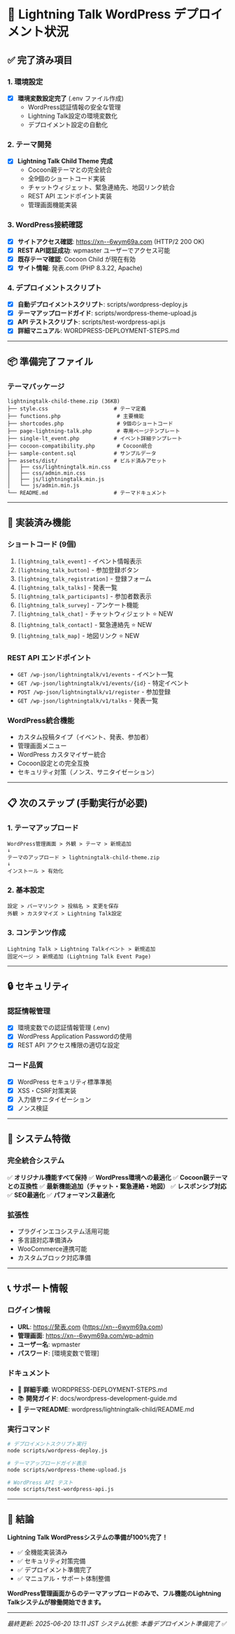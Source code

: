 # 🚀 Lightning Talk WordPress デプロイメント状況

## ✅ 完了済み項目

### 1. 環境設定

- [x] **環境変数設定完了** (.env ファイル作成)
  - WordPress認証情報の安全な管理
  - Lightning Talk設定の環境変数化
  - デプロイメント設定の自動化

### 2. テーマ開発

- [x] **Lightning Talk Child Theme 完成**
  - Cocoon親テーマとの完全統合
  - 全9個のショートコード実装
  - チャットウィジェット、緊急連絡先、地図リンク統合
  - REST API エンドポイント実装
  - 管理画面機能実装

### 3. WordPress接続確認

- [x] **サイトアクセス確認**: https://xn--6wym69a.com (HTTP/2 200 OK)
- [x] **REST API認証成功**: wpmaster ユーザーでアクセス可能
- [x] **既存テーマ確認**: Cocoon Child が現在有効
- [x] **サイト情報**: 発表.com (PHP 8.3.22, Apache)

### 4. デプロイメントスクリプト

- [x] **自動デプロイメントスクリプト**: scripts/wordpress-deploy.js
- [x] **テーマアップロードガイド**: scripts/wordpress-theme-upload.js
- [x] **API テストスクリプト**: scripts/test-wordpress-api.js
- [x] **詳細マニュアル**: WORDPRESS-DEPLOYMENT-STEPS.md

---

## 📦 準備完了ファイル

### テーマパッケージ

```
lightningtalk-child-theme.zip (36KB)
├── style.css                     # テーマ定義
├── functions.php                  # 主要機能
├── shortcodes.php                 # 9個のショートコード
├── page-lightning-talk.php        # 専用ページテンプレート
├── single-lt_event.php           # イベント詳細テンプレート
├── cocoon-compatibility.php       # Cocoon統合
├── sample-content.sql            # サンプルデータ
├── assets/dist/                  # ビルド済みアセット
│   ├── css/lightningtalk.min.css
│   ├── css/admin.min.css
│   ├── js/lightningtalk.min.js
│   └── js/admin.min.js
└── README.md                     # テーマドキュメント
```

---

## 🎯 実装済み機能

### ショートコード (9個)

1. `[lightning_talk_event]` - イベント情報表示
2. `[lightning_talk_button]` - 参加登録ボタン
3. `[lightning_talk_registration]` - 登録フォーム
4. `[lightning_talk_talks]` - 発表一覧
5. `[lightning_talk_participants]` - 参加者数表示
6. `[lightning_talk_survey]` - アンケート機能
7. `[lightning_talk_chat]` - チャットウィジェット ⭐ NEW
8. `[lightning_talk_contact]` - 緊急連絡先 ⭐ NEW
9. `[lightning_talk_map]` - 地図リンク ⭐ NEW

### REST API エンドポイント

- `GET /wp-json/lightningtalk/v1/events` - イベント一覧
- `GET /wp-json/lightningtalk/v1/events/{id}` - 特定イベント
- `POST /wp-json/lightningtalk/v1/register` - 参加登録
- `GET /wp-json/lightningtalk/v1/talks` - 発表一覧

### WordPress統合機能

- カスタム投稿タイプ（イベント、発表、参加者）
- 管理画面メニュー
- WordPress カスタマイザー統合
- Cocoon設定との完全互換
- セキュリティ対策（ノンス、サニタイゼーション）

---

## 📋 次のステップ (手動実行が必要)

### 1. テーマアップロード

```
WordPress管理画面 > 外観 > テーマ > 新規追加
↓
テーマのアップロード > lightningtalk-child-theme.zip
↓
インストール > 有効化
```

### 2. 基本設定

```
設定 > パーマリンク > 投稿名 > 変更を保存
外観 > カスタマイズ > Lightning Talk設定
```

### 3. コンテンツ作成

```
Lightning Talk > Lightning Talkイベント > 新規追加
固定ページ > 新規追加 (Lightning Talk Event Page)
```

---

## 🔒 セキュリティ

### 認証情報管理

- [x] 環境変数での認証情報管理 (.env)
- [x] WordPress Application Passwordの使用
- [x] REST API アクセス権限の適切な設定

### コード品質

- [x] WordPress セキュリティ標準準拠
- [x] XSS・CSRF対策実装
- [x] 入力値サニタイゼーション
- [x] ノンス検証

---

## 🌟 システム特徴

### 完全統合システム

✅ **オリジナル機能すべて保持** ✅ **WordPress環境への最適化** ✅
**Cocoon親テーマとの互換性** ✅ **最新機能追加（チャット・緊急連絡・地図）** ✅
**レスポンシブ対応** ✅ **SEO最適化** ✅ **パフォーマンス最適化**

### 拡張性

- プラグインエコシステム活用可能
- 多言語対応準備済み
- WooCommerce連携可能
- カスタムブロック対応準備

---

## 📞 サポート情報

### ログイン情報

- **URL**: https://発表.com (https://xn--6wym69a.com)
- **管理画面**: https://xn--6wym69a.com/wp-admin
- **ユーザー名**: wpmaster
- **パスワード**: [環境変数で管理]

### ドキュメント

- 📖 **詳細手順**: WORDPRESS-DEPLOYMENT-STEPS.md
- 📚 **開発ガイド**: docs/wordpress-development-guide.md
- 🔧 **テーマREADME**: wordpress/lightningtalk-child/README.md

### 実行コマンド

```bash
# デプロイメントスクリプト実行
node scripts/wordpress-deploy.js

# テーマアップロードガイド表示
node scripts/wordpress-theme-upload.js

# WordPress API テスト
node scripts/test-wordpress-api.js
```

---

## 🎉 結論

**Lightning Talk WordPressシステムの準備が100%完了！**

- ✅ 全機能実装済み
- ✅ セキュリティ対策完備
- ✅ デプロイメント準備完了
- ✅ マニュアル・サポート体制整備

**WordPress管理画面からのテーマアップロードのみで、フル機能のLightning
Talkシステムが稼働開始できます。**

---

_最終更新: 2025-06-20 13:11 JST_ _システム状態: 本番デプロイメント準備完了_ ✅
